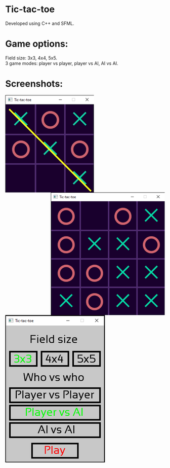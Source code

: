 # Tic-tac-toe
Developed using C++ and SFML.
# Game options:
Field size: 3x3, 4x4, 5x5.
<br/>
3 game modes: player vs player, player vs AI, AI vs AI.
# Screenshots:
<div class="images">
  <img src="images/TTT_3x3.png" width="280" align="left"/>
  <img src="images/TTT_4x4.png" width="360" align="right"/>
</div>
<img src="images/TTT_menu.PNG"/>
